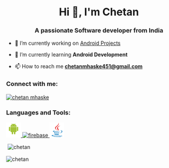 <h1 align="center">Hi 👋, I'm Chetan</h1>
<h3 align="center">A passionate Software developer from India</h3>

- 🔭 I’m currently working on [Android Projects](https://github.com/ChetanMhaske/Password-Generator-And-Captcha-Verification)

- 🌱 I’m currently learning **Android Development**

- 📫 How to reach me **chetanmhaske451@gmail.com**

<h3 align="left">Connect with me:</h3>
<p align="left">
<a href="https://linkedin.com/in/chetan mhaske" target="blank"><img align="center" src="https://raw.githubusercontent.com/rahuldkjain/github-profile-readme-generator/master/src/images/icons/Social/linked-in-alt.svg" alt="chetan mhaske" height="30" width="40" /></a>
</p>

<h3 align="left">Languages and Tools:</h3>
<p align="left"> <a href="https://developer.android.com" target="_blank" rel="noreferrer"> <img src="https://raw.githubusercontent.com/devicons/devicon/master/icons/android/android-original-wordmark.svg" alt="android" width="40" height="40"/> </a> <a href="https://firebase.google.com/" target="_blank" rel="noreferrer"> <img src="https://www.vectorlogo.zone/logos/firebase/firebase-icon.svg" alt="firebase" width="40" height="40"/> </a> <a href="https://www.java.com" target="_blank" rel="noreferrer"> <img src="https://raw.githubusercontent.com/devicons/devicon/master/icons/java/java-original.svg" alt="java" width="40" height="40"/> </a> </p>

<p>&nbsp;<img align="center" src="https://github-readme-stats.vercel.app/api?username=chetan&show_icons=true&locale=en" alt="chetan" /></p>

<p><img align="center" src="https://github-readme-streak-stats.herokuapp.com/?user=chetan&" alt="chetan" /></p>
